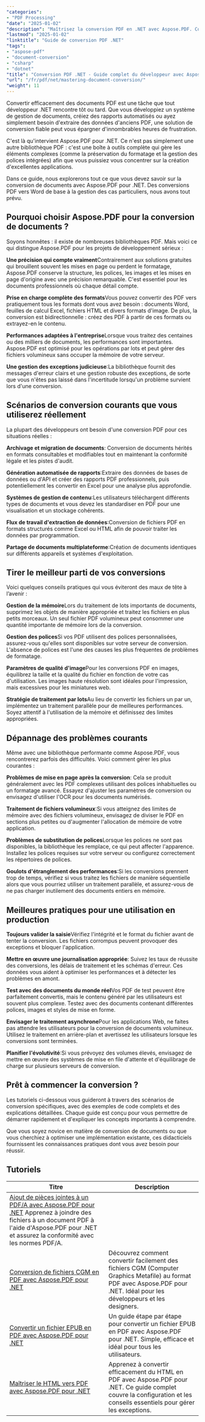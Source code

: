 ```yaml
---
"categories":
- "PDF Processing"
"date": "2025-01-02"
"description": "Maîtrisez la conversion PDF en .NET avec Aspose.PDF. Convertissez vos PDF en Word, Excel, HTML et images, et inversez les conversions. Exemples de code complets et bonnes pratiques."
"lastmod": "2025-01-02"
"linktitle": "Guide de conversion PDF .NET"
"tags":
- "aspose-pdf"
- "document-conversion"
- "csharp"
- "dotnet"
"title": "Conversion PDF .NET - Guide complet du développeur avec Aspose.PDF (2025)"
"url": "/fr/pdf/net/mastering-document-conversion/"
"weight": 11
---
```


Convertir efficacement des documents PDF est une tâche que tout développeur .NET rencontre tôt ou tard. Que vous développiez un système de gestion de documents, créiez des rapports automatisés ou ayez simplement besoin d'extraire des données d'anciens PDF, une solution de conversion fiable peut vous épargner d'innombrables heures de frustration.

C'est là qu'intervient Aspose.PDF pour .NET. Ce n'est pas simplement une autre bibliothèque PDF : c'est une boîte à outils complète qui gère les éléments complexes (comme la préservation du formatage et la gestion des polices intégrées) afin que vous puissiez vous concentrer sur la création d'excellentes applications.

Dans ce guide, nous explorerons tout ce que vous devez savoir sur la conversion de documents avec Aspose.PDF pour .NET. Des conversions PDF vers Word de base à la gestion des cas particuliers, nous avons tout prévu.

## Pourquoi choisir Aspose.PDF pour la conversion de documents ?

Soyons honnêtes : il existe de nombreuses bibliothèques PDF. Mais voici ce qui distingue Aspose.PDF pour les projets de développement sérieux :

**Une précision qui compte vraiment**Contrairement aux solutions gratuites qui brouillent souvent les mises en page ou perdent le formatage, Aspose.PDF conserve la structure, les polices, les images et les mises en page d'origine avec une précision remarquable. C'est essentiel pour les documents professionnels où chaque détail compte.

**Prise en charge complète des formats**Vous pouvez convertir des PDF vers pratiquement tous les formats dont vous avez besoin : documents Word, feuilles de calcul Excel, fichiers HTML et divers formats d'image. De plus, la conversion est bidirectionnelle : créez des PDF à partir de ces formats ou extrayez-en le contenu.

**Performances adaptées à l'entreprise**Lorsque vous traitez des centaines ou des milliers de documents, les performances sont importantes. Aspose.PDF est optimisé pour les opérations par lots et peut gérer des fichiers volumineux sans occuper la mémoire de votre serveur.

**Une gestion des exceptions judicieuse**:La bibliothèque fournit des messages d'erreur clairs et une gestion robuste des exceptions, de sorte que vous n'êtes pas laissé dans l'incertitude lorsqu'un problème survient lors d'une conversion.

## Scénarios de conversion courants que vous utiliserez réellement

La plupart des développeurs ont besoin d'une conversion PDF pour ces situations réelles :

**Archivage et migration de documents**: Conversion de documents hérités en formats consultables et modifiables tout en maintenant la conformité légale et les pistes d'audit.

**Génération automatisée de rapports**:Extraire des données de bases de données ou d'API et créer des rapports PDF professionnels, puis potentiellement les convertir en Excel pour une analyse plus approfondie.

**Systèmes de gestion de contenu**:Les utilisateurs téléchargent différents types de documents et vous devez les standardiser en PDF pour une visualisation et un stockage cohérents.

**Flux de travail d'extraction de données**:Conversion de fichiers PDF en formats structurés comme Excel ou HTML afin de pouvoir traiter les données par programmation.

**Partage de documents multiplateforme**:Création de documents identiques sur différents appareils et systèmes d'exploitation.

## Tirer le meilleur parti de vos conversions

Voici quelques conseils pratiques qui vous éviteront des maux de tête à l’avenir :

**Gestion de la mémoire**Lors du traitement de lots importants de documents, supprimez les objets de manière appropriée et traitez les fichiers en plus petits morceaux. Un seul fichier PDF volumineux peut consommer une quantité importante de mémoire lors de la conversion.

**Gestion des polices**Si vos PDF utilisent des polices personnalisées, assurez-vous qu'elles sont disponibles sur votre serveur de conversion. L'absence de polices est l'une des causes les plus fréquentes de problèmes de formatage.

**Paramètres de qualité d'image**Pour les conversions PDF en images, équilibrez la taille et la qualité du fichier en fonction de votre cas d'utilisation. Les images haute résolution sont idéales pour l'impression, mais excessives pour les miniatures web.

**Stratégie de traitement par lots**Au lieu de convertir les fichiers un par un, implémentez un traitement parallèle pour de meilleures performances. Soyez attentif à l'utilisation de la mémoire et définissez des limites appropriées.

## Dépannage des problèmes courants

Même avec une bibliothèque performante comme Aspose.PDF, vous rencontrerez parfois des difficultés. Voici comment gérer les plus courantes :

**Problèmes de mise en page après la conversion**: Cela se produit généralement avec les PDF complexes utilisant des polices inhabituelles ou un formatage avancé. Essayez d'ajuster les paramètres de conversion ou envisagez d'utiliser l'OCR pour les documents numérisés.

**Traitement de fichiers volumineux**:Si vous atteignez des limites de mémoire avec des fichiers volumineux, envisagez de diviser le PDF en sections plus petites ou d'augmenter l'allocation de mémoire de votre application.

**Problèmes de substitution de polices**Lorsque les polices ne sont pas disponibles, la bibliothèque les remplace, ce qui peut affecter l'apparence. Installez les polices requises sur votre serveur ou configurez correctement les répertoires de polices.

**Goulots d'étranglement des performances**:Si les conversions prennent trop de temps, vérifiez si vous traitez les fichiers de manière séquentielle alors que vous pourriez utiliser un traitement parallèle, et assurez-vous de ne pas charger inutilement des documents entiers en mémoire.

## Meilleures pratiques pour une utilisation en production

**Toujours valider la saisie**Vérifiez l'intégrité et le format du fichier avant de tenter la conversion. Les fichiers corrompus peuvent provoquer des exceptions et bloquer l'application.

**Mettre en œuvre une journalisation appropriée**: Suivez les taux de réussite des conversions, les délais de traitement et les schémas d'erreur. Ces données vous aident à optimiser les performances et à détecter les problèmes en amont.

**Test avec des documents du monde réel**Vos PDF de test peuvent être parfaitement convertis, mais le contenu généré par les utilisateurs est souvent plus complexe. Testez avec des documents contenant différentes polices, images et styles de mise en forme.

**Envisager le traitement asynchrone**Pour les applications Web, ne faites pas attendre les utilisateurs pour la conversion de documents volumineux. Utilisez le traitement en arrière-plan et avertissez les utilisateurs lorsque les conversions sont terminées.

**Planifier l'évolutivité**:Si vous prévoyez des volumes élevés, envisagez de mettre en œuvre des systèmes de mise en file d'attente et d'équilibrage de charge sur plusieurs serveurs de conversion.

## Prêt à commencer la conversion ?

Les tutoriels ci-dessous vous guideront à travers des scénarios de conversion spécifiques, avec des exemples de code complets et des explications détaillées. Chaque guide est conçu pour vous permettre de démarrer rapidement et d'expliquer les concepts importants à comprendre.

Que vous soyez novice en matière de conversion de documents ou que vous cherchiez à optimiser une implémentation existante, ces didacticiels fournissent les connaissances pratiques dont vous avez besoin pour réussir.

## Tutoriels
| Titre | Description |
| --- | --- | 
| [Ajout de pièces jointes à un PDF/A avec Aspose.PDF pour .NET](./adding-attachment-to-pdfa/) Apprenez à joindre des fichiers à un document PDF à l'aide d'Aspose.PDF pour .NET et assurez la conformité avec les normes PDF/A. | 
| [Conversion de fichiers CGM en PDF avec Aspose.PDF pour .NET](./convert-cgm-to-pdf/) | Découvrez comment convertir facilement des fichiers CGM (Computer Graphics Metafile) au format PDF avec Aspose.PDF pour .NET. Idéal pour les développeurs et les designers. |  
| [Convertir un fichier EPUB en PDF avec Aspose.PDF pour .NET](./convert-epub-to-pdf/) | Un guide étape par étape pour convertir un fichier EPUB en PDF avec Aspose.PDF pour .NET. Simple, efficace et idéal pour tous les utilisateurs. |   
| [Maîtriser le HTML vers PDF avec Aspose.PDF pour .NET](./mastering-html-to-pdf/) | Apprenez à convertir efficacement du HTML en PDF avec Aspose.PDF pour .NET. Ce guide complet couvre la configuration et les conseils essentiels pour gérer les exceptions. |